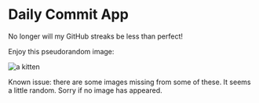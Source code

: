 Daily Commit App
================
No longer will my GitHub streaks be less than perfect!

Enjoy this pseudorandom image:

![a kitten](http://placekitten.com/300/500 "a kitten")

Known issue: there are some images missing from some of these. It seems a little random. Sorry if no image has appeared.